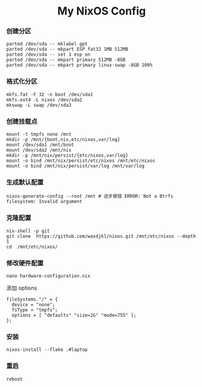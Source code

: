<h1 align="center">My NixOS Config</h1>

### 创建分区
```shell
parted /dev/sda -- mklabel gpt
parted /dev/sda -- mkpart ESP fat32 1MB 512MB
parted /dev/sda -- set 1 esp on
parted /dev/sda -- mkpart primary 512MB -8GB
parted /dev/sda -- mkpart primary linux-swap -8GB 100%
```
### 格式化分区
```shell
mkfs.fat -F 32 -n boot /dev/sda1
mkfs.ext4 -L nixos /dev/sda2
mkswap -L swap /dev/sda3
```
### 创建挂载点
```shell
mount -t tmpfs none /mnt
mkdir -p /mnt/{boot,nix,etc/nixos,var/log}
mount /dev/sda1 /mnt/boot
mount /dev/sda2 /mnt/nix
mkdir -p /mnt/nix/persist/{etc/nixos,var/log}
mount -o bind /mnt/nix/persist/etc/nixos /mnt/etc/nixos
mount -o bind /mnt/nix/persist/var/log /mnt/var/log
```
### 生成默认配置
```shell
nixos-generate-config --root /mnt # 这步报错 ERROR: Not a Btrfs filesystem: Invalid argument
```
### 克隆配置
```shell
nix-shell -p git
git clone  https://github.com/wasdjkl/nixos.git /mnt/etc/nixos --depth 1
cd  /mnt/etc/nixos/
```
### 修改硬件配置 
```shell
nano hardware-configuration.nix
```

添加 options
```
fileSystems."/" = {
  device = "none";
  fsType = "tmpfs";
  options = [ "defaults" "size=2G" "mode=755" ];
};
```
### 安装
```shell
nixos-install --flake .#laptop
```
### 重启
```shell
reboot
```
